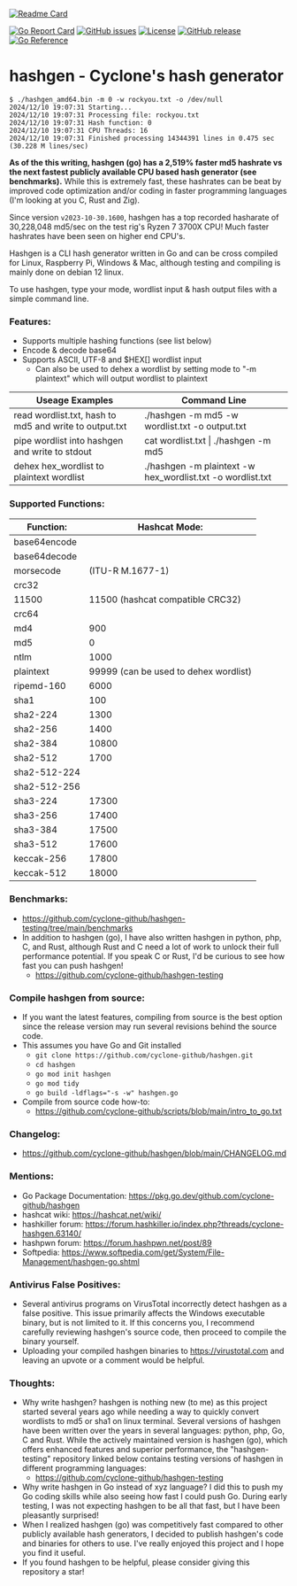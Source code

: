 [![Readme Card](https://github-readme-stats.vercel.app/api/pin/?username=cyclone-github&repo=hashgen&theme=gruvbox)](https://github.com/cyclone-github/hashgen/)

[![Go Report Card](https://goreportcard.com/badge/github.com/cyclone-github/hashgen)](https://goreportcard.com/report/github.com/cyclone-github/hashgen)
[![GitHub issues](https://img.shields.io/github/issues/cyclone-github/hashgen.svg)](https://github.com/cyclone-github/hashgen/issues)
[![License](https://img.shields.io/github/license/cyclone-github/hashgen.svg)](LICENSE)
[![GitHub release](https://img.shields.io/github/release/cyclone-github/hashgen.svg)](https://github.com/cyclone-github/hashgen/releases)
[![Go Reference](https://pkg.go.dev/badge/github.com/cyclone-github/hashgen.svg)](https://pkg.go.dev/github.com/cyclone-github/hashgen)

# hashgen - Cyclone's hash generator
```
$ ./hashgen_amd64.bin -m 0 -w rockyou.txt -o /dev/null
2024/12/10 19:07:31 Starting...
2024/12/10 19:07:31 Processing file: rockyou.txt
2024/12/10 19:07:31 Hash function: 0
2024/12/10 19:07:31 CPU Threads: 16
2024/12/10 19:07:31 Finished processing 14344391 lines in 0.475 sec (30.228 M lines/sec)
```
**As of the this writing, hashgen (go) has a 2,519% faster md5 hashrate vs the next fastest publicly available CPU based hash generator (see benchmarks).** While this is extremely fast, these hashrates can be beat by improved code optimization and/or coding in faster programming languages (I'm looking at you C, Rust and Zig).

Since version `v2023-10-30.1600`, hashgen has a top recorded hasharate of 30,228,048 md5/sec on the test rig's Ryzen 7 3700X CPU! Much faster hashrates have been seen on higher end CPU's.

Hashgen is a CLI hash generator written in Go and can be cross compiled for Linux, Raspberry Pi, Windows & Mac, although testing and compiling is mainly done on debian 12 linux.

To use hashgen, type your mode, wordlist input & hash output files with a simple command line.

### Features:
- Supports multiple hashing functions (see list below)
- Encode & decode base64
- Supports ASCII, UTF-8 and $HEX[] wordlist input
  - Can also be used to dehex a wordlist by setting mode to "-m plaintext" which will output wordlist to plaintext

| Useage Examples | Command Line |
|-----------|-----------|
| read wordlist.txt, hash to md5 and write to output.txt | ./hashgen -m md5 -w wordlist.txt -o output.txt |
| pipe wordlist into hashgen and write to stdout | cat wordlist.txt \| ./hashgen -m md5 |
| dehex hex_wordlist to plaintext wordlist | ./hashgen -m plaintext -w hex_wordlist.txt -o wordlist.txt |

### Supported Functions:
| Function: | Hashcat Mode: |
|-----------|-----------|
| base64encode | |
| base64decode | |
| morsecode | (ITU-R M.1677-1) |
| crc32 | |
| 11500 | 11500 (hashcat compatible CRC32)|
| crc64 | |
| md4 | 900 |
| md5 | 0 |
| ntlm| 1000|
| plaintext | 99999 (can be used to dehex wordlist) |
| ripemd-160| 6000|
| sha1| 100 |
| sha2-224| 1300|
| sha2-256| 1400|
| sha2-384| 10800 |
| sha2-512| 1700|
| sha2-512-224| |
| sha2-512-256| |
| sha3-224| 17300 |
| sha3-256| 17400 |
| sha3-384| 17500 |
| sha3-512| 17600 |
| keccak-256| 17800 |
| keccak-512| 18000 |

### Benchmarks:
- https://github.com/cyclone-github/hashgen-testing/tree/main/benchmarks
- In addition to hashgen (go), I have also written hashgen in python, php, C, and Rust, although Rust and C need a lot of work to unlock their full performance potential. If you speak C or Rust, I'd be curious to see how fast you can push hashgen!
  - https://github.com/cyclone-github/hashgen-testing

### Compile hashgen from source:
- If you want the latest features, compiling from source is the best option since the release version may run several revisions behind the source code.
- This assumes you have Go and Git installed
  - `git clone https://github.com/cyclone-github/hashgen.git`
  - `cd hashgen`
  - `go mod init hashgen`
  - `go mod tidy`
  - `go build -ldflags="-s -w" hashgen.go`
- Compile from source code how-to:
  - https://github.com/cyclone-github/scripts/blob/main/intro_to_go.txt

### Changelog:
- https://github.com/cyclone-github/hashgen/blob/main/CHANGELOG.md
 
### Mentions:
- Go Package Documentation: https://pkg.go.dev/github.com/cyclone-github/hashgen
- hashcat wiki: https://hashcat.net/wiki/
- hashkiller forum: https://forum.hashkiller.io/index.php?threads/cyclone-hashgen.63140/
- hashpwn forum: https://forum.hashpwn.net/post/89
- Softpedia: https://www.softpedia.com/get/System/File-Management/hashgen-go.shtml

### Antivirus False Positives:
- Several antivirus programs on VirusTotal incorrectly detect hashgen as a false positive. This issue primarily affects the Windows executable binary, but is not limited to it. If this concerns you, I recommend carefully reviewing hashgen's source code, then proceed to compile the binary yourself.
- Uploading your compiled hashgen binaries to https://virustotal.com and leaving an upvote or a comment would be helpful.

### Thoughts:
- Why write hashgen? hashgen is nothing new (to me) as this project started several years ago while needing a way to quickly convert wordlists to md5 or sha1 on linux terminal. Several versions of hashgen have been written over the years in several languages: python, php, Go, C and Rust. While the actively maintained version is hashgen (go), which offers enhanced features and superior performance, the "hashgen-testing" repository linked below contains testing versions of hashgen in different programming languages:
  - https://github.com/cyclone-github/hashgen-testing
- Why write hashgen in Go instead of xyz language? I did this to push my Go coding skills while also seeing how fast I could push Go. During early testing, I was not expecting hashgen to be all that fast, but I have been pleasantly surprised!
- When I realized hashgen (go) was competitively fast compared to other publicly available hash generators, I decided to publish hashgen's code and binaries for others to use. I've really enjoyed this project and I hope you find it useful.
- If you found hashgen to be helpful, please consider giving this repository a star!
